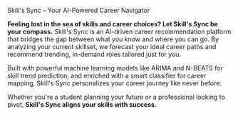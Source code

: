 Skill's Sync – Your AI-Powered Career Navigator

**Feeling lost in the sea of skills and career choices? Let Skill's Sync be your compass.**
Skill's Sync is an AI-driven career recommendation platform that bridges the gap between what you know and where you can go. By analyzing your current skillset, we forecast your ideal career paths and recommend trending, in-demand roles tailored just for you.

Built with powerful machine learning models like ARIMA and N-BEATS for skill trend prediction, and enriched with a smart classifier for career mapping, Skill's Sync personalizes your career journey like never before.

Whether you're a student planning your future or a professional looking to pivot, **Skill's Sync aligns your skills with success.**
